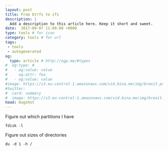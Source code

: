 ```yaml
---
layout: post
title: From btrfs to zfs
description: |
  Add a description to this article here. Keep it short and sweet.
date:  2017-09-07 11:00:08 +0000
type: tools # for icon
category: tools # for url
tags:
 - tools
 - autogenerated
og:
  type: article # http://ogp.me/#types
#  og:type: # 
#   - og:value: value
#     og:attr: foo
#   - og:value: value
#image: https://s3.eu-central-1.amazonaws.com/vid.bina.me/img/brexit.png
#twitter:
#  card: summary
#  image: https://s3.eu-central-1.amazonaws.com/vid.bina.me/img/brexit.png
head: mugshot
---
```

Figure out which partitions I have

    fdisk -l

Figure out sizes of directories

    du -d 1 -h /


